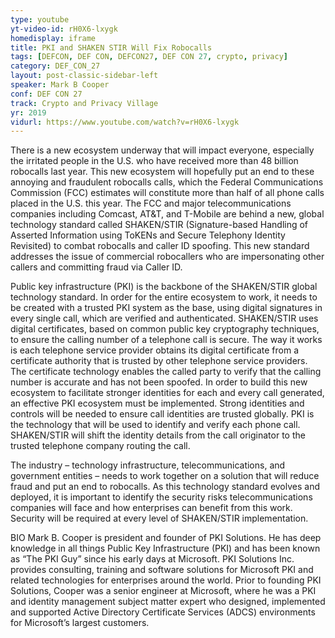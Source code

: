 ```yaml
---
type: youtube
yt-video-id: rH0X6-lxygk
homedisplay: iframe
title: PKI and SHAKEN STIR Will Fix Robocalls
tags: [DEFCON, DEF CON, DEFCON27, DEF CON 27, crypto, privacy]
category: DEF_CON_27
layout: post-classic-sidebar-left
speaker: Mark B Cooper
conf: DEF CON 27
track: Crypto and Privacy Village
yr: 2019
vidurl: https://www.youtube.com/watch?v=rH0X6-lxygk
---
```

There is a new ecosystem underway that will impact everyone, especially the irritated people in the U.S. who have received more than 48 billion robocalls last year. This new ecosystem will hopefully put an end to these annoying and fraudulent robocalls calls, which the Federal Communications Commission (FCC) estimates will constitute more than half of all phone calls placed in the U.S. this year. The FCC and major telecommunications companies including Comcast, AT&T, and T-Mobile are behind a new, global technology standard called SHAKEN/STIR (Signature-based Handling of Asserted Information using ToKENs and Secure Telephony Identity Revisited) to combat robocalls and caller ID spoofing. This new standard addresses the issue of commercial robocallers who are impersonating other callers and committing fraud via Caller ID.

Public key infrastructure (PKI) is the backbone of the SHAKEN/STIR global technology standard. In order for the entire ecosystem to work, it needs to be created with a trusted PKI system as the base, using digital signatures in every single call, which are verified and authenticated. SHAKEN/STIR uses digital certificates, based on common public key cryptography techniques, to ensure the calling number of a telephone call is secure. The way it works is each telephone service provider obtains its digital certificate from a certificate authority that is trusted by other telephone service providers. The certificate technology enables the called party to verify that the calling number is accurate and has not been spoofed.  In order to build this new ecosystem to facilitate stronger identities for each and every call generated, an effective PKI ecosystem must be implemented. Strong identities and controls will be needed to ensure call identities are trusted globally. PKI is the technology that will be used to identify and verify each phone call. SHAKEN/STIR will shift the identity details from the call originator to the trusted telephone company routing the call.

The industry – technology infrastructure, telecommunications, and government entities  –  needs to work together on a solution that will reduce fraud and put an end to robocalls. As this technology standard evolves and deployed, it is important to identify the security risks telecommunications companies will face and how enterprises can benefit from this work. Security will be required at every level of SHAKEN/STIR implementation.

BIO
Mark B. Cooper is president and founder of PKI Solutions. He has deep knowledge in all things Public Key Infrastructure (PKI) and has been known as “The PKI Guy” since his early days at Microsoft. PKI Solutions Inc. provides consulting, training and software solutions for Microsoft PKI and related technologies for enterprises around the world. Prior to founding PKI Solutions, Cooper was a senior engineer at Microsoft, where he was a PKI and identity management subject matter expert who designed, implemented and supported Active Directory Certificate Services (ADCS) environments for Microsoft’s largest customers.